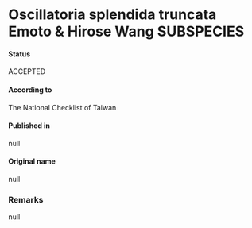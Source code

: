 # Oscillatoria splendida truncata Emoto & Hirose Wang SUBSPECIES

#### Status
ACCEPTED

#### According to
The National Checklist of Taiwan

#### Published in
null

#### Original name
null

### Remarks
null